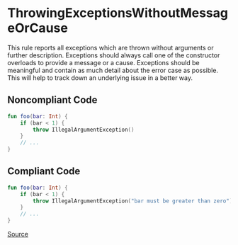 # ThrowingExceptionsWithoutMessageOrCause

This rule reports all exceptions which are thrown without arguments or further description.
Exceptions should always call one of the constructor overloads to provide a message or a cause.
Exceptions should be meaningful and contain as much detail about the error case as possible. This will help to track
down an underlying issue in a better way.

## Noncompliant Code

```kotlin
fun foo(bar: Int) {
    if (bar < 1) {
        throw IllegalArgumentException()
    }
    // ...
}
```
## Compliant Code

```kotlin
fun foo(bar: Int) {
    if (bar < 1) {
        throw IllegalArgumentException("bar must be greater than zero")
    }
    // ...
}
```

[Source](https://detekt.github.io/detekt/exceptions.html#throwingexceptionswithoutmessageorcause)

